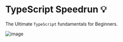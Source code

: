# TypeScript Speedrun :bulb: 
The Ultimate `TypeScript` fundamentals for Beginners.

![image](https://github.com/Hager-elhwarii/TypeScript-Speedrun/assets/80959882/9493d85d-b37f-4103-98b7-262e7cb0e18d)

